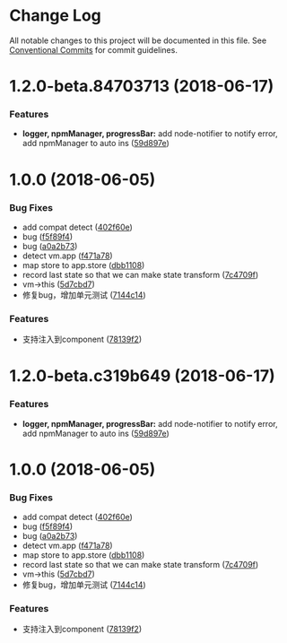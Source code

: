 # Change Log

All notable changes to this project will be documented in this file.
See [Conventional Commits](https://conventionalcommits.org) for commit guidelines.

<a name="1.2.0-beta.84703713"></a>
# 1.2.0-beta.84703713 (2018-06-17)


### Features

* **logger, npmManager, progressBar:** add node-notifier to notify error, add npmManager to auto ins ([59d897e](https://github.com/Genuifx/wxa-redux/commit/59d897e))



<a name="1.0.0"></a>
# 1.0.0 (2018-06-05)


### Bug Fixes

* add compat detect ([402f60e](https://github.com/Genuifx/wxa-redux/commit/402f60e))
* bug ([f5f89f4](https://github.com/Genuifx/wxa-redux/commit/f5f89f4))
* bug ([a0a2b73](https://github.com/Genuifx/wxa-redux/commit/a0a2b73))
* detect vm.app ([f471a78](https://github.com/Genuifx/wxa-redux/commit/f471a78))
* map store to app.store ([dbb1108](https://github.com/Genuifx/wxa-redux/commit/dbb1108))
* record last state so that we can make state transform ([7c4709f](https://github.com/Genuifx/wxa-redux/commit/7c4709f))
* vm->this ([5d7cbd7](https://github.com/Genuifx/wxa-redux/commit/5d7cbd7))
* 修复bug，增加单元测试 ([7144c14](https://github.com/Genuifx/wxa-redux/commit/7144c14))


### Features

* 支持注入到component ([78139f2](https://github.com/Genuifx/wxa-redux/commit/78139f2))




<a name="1.2.0-beta.c319b649"></a>
# 1.2.0-beta.c319b649 (2018-06-17)


### Features

* **logger, npmManager, progressBar:** add node-notifier to notify error, add npmManager to auto ins ([59d897e](https://github.com/Genuifx/wxa-redux/commit/59d897e))



<a name="1.0.0"></a>
# 1.0.0 (2018-06-05)


### Bug Fixes

* add compat detect ([402f60e](https://github.com/Genuifx/wxa-redux/commit/402f60e))
* bug ([f5f89f4](https://github.com/Genuifx/wxa-redux/commit/f5f89f4))
* bug ([a0a2b73](https://github.com/Genuifx/wxa-redux/commit/a0a2b73))
* detect vm.app ([f471a78](https://github.com/Genuifx/wxa-redux/commit/f471a78))
* map store to app.store ([dbb1108](https://github.com/Genuifx/wxa-redux/commit/dbb1108))
* record last state so that we can make state transform ([7c4709f](https://github.com/Genuifx/wxa-redux/commit/7c4709f))
* vm->this ([5d7cbd7](https://github.com/Genuifx/wxa-redux/commit/5d7cbd7))
* 修复bug，增加单元测试 ([7144c14](https://github.com/Genuifx/wxa-redux/commit/7144c14))


### Features

* 支持注入到component ([78139f2](https://github.com/Genuifx/wxa-redux/commit/78139f2))

